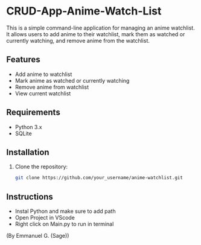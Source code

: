 # CRUD-App-Anime-Watch-List

This is a simple command-line application for managing an anime watchlist. It allows users to add anime to their watchlist, mark them as watched or currently watching, and remove anime from the watchlist.

## Features

- Add anime to watchlist
- Mark anime as watched or currently watching
- Remove anime from watchlist
- View current watchlist

## Requirements

- Python 3.x
- SQLite

## Installation

1. Clone the repository:
   ```bash
   git clone https://github.com/your_username/anime-watchlist.git

## Instructions
- Instal Python and make sure to add path
- Open Project in VScode
- Right click on Main.py to run in terminal 

(By Emmanuel G. (Sage)) 
